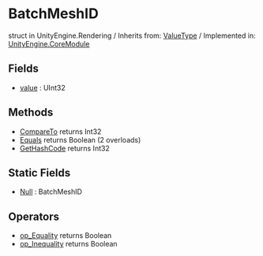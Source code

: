 # BatchMeshID
struct in UnityEngine.Rendering
 / Inherits from: <a href="https://docs.unity3d.com/6000.1/Documentation/ScriptReference/ValueType.html">ValueType</a> / Implemented in: <a href="https://docs.unity3d.com/6000.1/Documentation/ScriptReference/UnityEngine.CoreModule.html">UnityEngine.CoreModule</a>

## Fields
- <a href="https://docs.unity3d.com/6000.1/Documentation/ScriptReference/BatchMeshID-value.html">value</a> : UInt32

## Methods
- <a href="https://docs.unity3d.com/6000.1/Documentation/ScriptReference/BatchMeshID.CompareTo.html">CompareTo</a> returns Int32
- <a href="https://docs.unity3d.com/6000.1/Documentation/ScriptReference/BatchMeshID.Equals.html">Equals</a> returns Boolean (2 overloads)
- <a href="https://docs.unity3d.com/6000.1/Documentation/ScriptReference/BatchMeshID.GetHashCode.html">GetHashCode</a> returns Int32

## Static Fields
- <a href="https://docs.unity3d.com/6000.1/Documentation/ScriptReference/BatchMeshID-Null.html">Null</a> : BatchMeshID

## Operators
- <a href="https://docs.unity3d.com/6000.1/Documentation/ScriptReference/BatchMeshID.op_Equality.html">op_Equality</a> returns Boolean
- <a href="https://docs.unity3d.com/6000.1/Documentation/ScriptReference/BatchMeshID.op_Inequality.html">op_Inequality</a> returns Boolean
